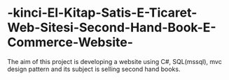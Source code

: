 # -kinci-El-Kitap-Satis-E-Ticaret-Web-Sitesi-Second-Hand-Book-E-Commerce-Website-
The aim of this project is developing a website using C#, SQL(mssql), mvc design pattern and its subject is selling second hand books.  
